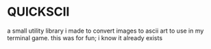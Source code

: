# QUICKSCII

a small utility library i made to convert images to ascii art to use in my terminal game. this was for fun; i know it already exists
